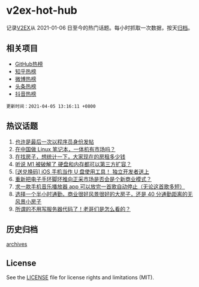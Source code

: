 # v2ex-hot-hub

 记录[V2EX](https://www.v2ex.com/)从 2021-01-06 日至今的热门话题。每小时抓取一次数据，按天[归档](archives)。
 
 ## 相关项目

- [GitHub热榜](https://github.com/snaildev/github-hot-hub)
- [知乎热榜](https://github.com/snaildev/zhihu-hot-hub)
- [微博热榜](https://github.com/snaildev/weibo-hot-hub)
- [头条热榜](https://github.com/snaildev/toutiao-hot-hub)
- [抖音热榜](https://github.com/snaildev/douyin-hot-hub)


 `更新时间：2021-04-05 13:16:11 +0800`

## 热议话题

1. [也许是最后一次以程序员身份发帖](https://www.v2ex.com/t/767990)
1. [在中国做 Linux 笔记本，一体机有市场吗？](https://www.v2ex.com/t/768012)
1. [在找房子，想统计一下，大家现在的房租多少钱](https://www.v2ex.com/t/768000)
1. [听说 M1 被破解了 硬盘和内存都可以第三方扩容？](https://www.v2ex.com/t/767969)
1. [[送兑换码] iOS 手机当作 U 盘使用工具！ 独立开发者送上](https://www.v2ex.com/t/768035)
1. [重新把电子手环脚环推向正采市场是否会是个新商业模式？](https://www.v2ex.com/t/768034)
1. [求一款手机音乐播放器 app 可以放完一首歌自动停止（无论这首歌多短）](https://www.v2ex.com/t/767921)
1. [选择一个半小时通勤，商业很好风景很好的大房子，还是 40 分通勤距离的无风景小房子](https://www.v2ex.com/t/767955)
1. [所谓的不用写服务器代码了！老哥们是怎么看的？](https://www.v2ex.com/t/767982)

## 历史归档

[archives](archives)

## License

See the [LICENSE](LICENSE) file for license rights and limitations (MIT).

